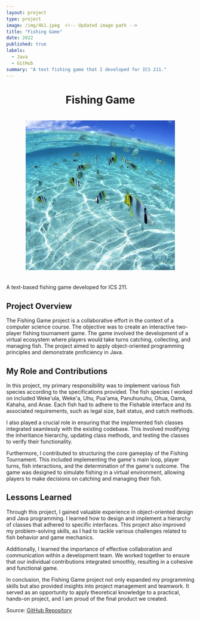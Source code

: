 ```yaml
---
layout: project
type: project
image: /img/4k1.jpeg  <!-- Updated image path -->
title: "Fishing Game"
date: 2022
published: true
labels:
  - Java
  - GitHub
summary: "A text fishing game that I developed for ICS 211."
---
```


<!-- Add a professional header with centered title -->
<div style="text-align: center;">
  <h1 style="font-size: 28px;">Fishing Game</h1>
  <img src="/img/4k1.jpeg" alt="Fishing Game" style="max-width: 400px; margin: 20px auto;" />  <!-- Updated image path -->
</div>

<!-- Brief project summary -->
A text-based fishing game developed for ICS 211.

## Project Overview

The Fishing Game project is a collaborative effort in the context of a computer science course. The objective was to create an interactive two-player fishing tournament game. The game involved the development of a virtual ecosystem where players would take turns catching, collecting, and managing fish. The project aimed to apply object-oriented programming principles and demonstrate proficiency in Java.

## My Role and Contributions

In this project, my primary responsibility was to implement various fish species according to the specifications provided. The fish species I worked on included Weke'ula, Weke'a, Uhu, Pua'ama, Panuhunuhu, Ohua, Oama, Kahaha, and Anae. Each fish had to adhere to the Fishable interface and its associated requirements, such as legal size, bait status, and catch methods.

I also played a crucial role in ensuring that the implemented fish classes integrated seamlessly with the existing codebase. This involved modifying the inheritance hierarchy, updating class methods, and testing the classes to verify their functionality.

Furthermore, I contributed to structuring the core gameplay of the Fishing Tournament. This included implementing the game's main loop, player turns, fish interactions, and the determination of the game's outcome. The game was designed to simulate fishing in a virtual environment, allowing players to make decisions on catching and managing their fish.

## Lessons Learned

Through this project, I gained valuable experience in object-oriented design and Java programming. I learned how to design and implement a hierarchy of classes that adhered to specific interfaces. This project also improved my problem-solving skills, as I had to tackle various challenges related to fish behavior and game mechanics.

Additionally, I learned the importance of effective collaboration and communication within a development team. We worked together to ensure that our individual contributions integrated smoothly, resulting in a cohesive and functional game.

In conclusion, the Fishing Game project not only expanded my programming skills but also provided insights into project management and teamwork. It served as an opportunity to apply theoretical knowledge to a practical, hands-on project, and I am proud of the final product we created.

Source: [GitHub Repository](https://github.com/ICSatKCC/assignment-8-final-project-fishing-game-f22-a8-group-1/tree/DevJak)

